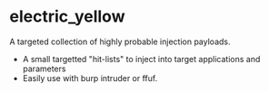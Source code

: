 # electric_yellow
A targeted collection of highly probable injection payloads.

- A small targetted "hit-lists" to inject into target applications and parameters
- Easily use with burp intruder or ffuf.
